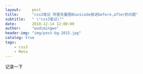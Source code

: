 ```yaml
---
layout:     post
title:      "css3笔记 阿里矢量图标unicode放进before,after的问题"
subtitle:   " \"css3笔记\""
date:       2018-12-14 12:00:00
author:     "wudimingwo"
header-img: "img/post-bg-2015.jpg"
catalog: true
tags:
    - css3
    - Meta
---
```

记录一下

